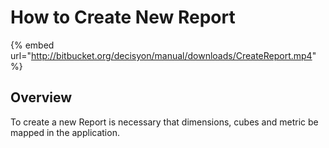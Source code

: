 # How to Create New Report

{% embed url="http://bitbucket.org/decisyon/manual/downloads/CreateReport.mp4" %}

## **Overview**

To create a new Report is necessary that dimensions, cubes and metric be mapped in the application.

